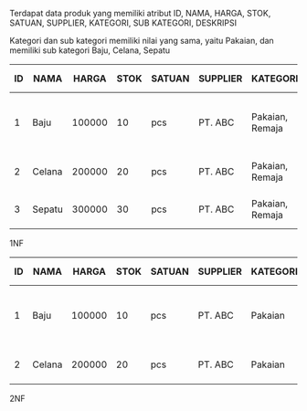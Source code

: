 Terdapat data produk yang memiliki atribut ID, NAMA, HARGA, STOK, SATUAN, SUPPLIER, KATEGORI, SUB KATEGORI, DESKRIPSI

Kategori dan sub kategori memiliki nilai yang sama, yaitu Pakaian, dan memiliki sub kategori Baju, Celana, Sepatu

| ID | NAMA | HARGA | STOK | SATUAN | SUPPLIER | KATEGORI | SUB KATEGORI | DESKRIPSI |
| --- | --- | --- | --- | --- | --- | --- | --- | --- |
| 1 | Baju | 100000 | 10 | pcs | PT. ABC | Pakaian, Remaja | Baju, Lengan Panjang, lengan pendek | Baju keren |
| 2 | Celana | 200000 | 20 | pcs | PT. ABC | Pakaian, Remaja | Celana, Panjang, Pendek | Celana keren |
| 3 | Sepatu | 300000 | 30 | pcs | PT. ABC | Pakaian, Remaja | Sepatu, Sneakers, Sandal | Sepatu keren |

1NF

| ID | NAMA | HARGA | STOK | SATUAN | SUPPLIER | KATEGORI | SUB KATEGORI | DESKRIPSI |
| --- | --- | --- | --- | --- | --- | --- | --- | --- |
| 1 | Baju | 100000 | 10 | pcs | PT. ABC | Pakaian | Remaja | Baju, Lengan Panjang, lengan pendek | Baju keren |
| 2 | Celana | 200000 | 20 | pcs | PT. ABC | Pakaian | Remaja | Celana, Panjang, Pendek | Celana keren |

2NF

